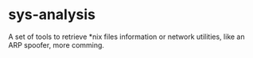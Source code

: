 # sys-analysis
A set of tools to retrieve *nix files information or network utilities, like an ARP spoofer, more comming.
